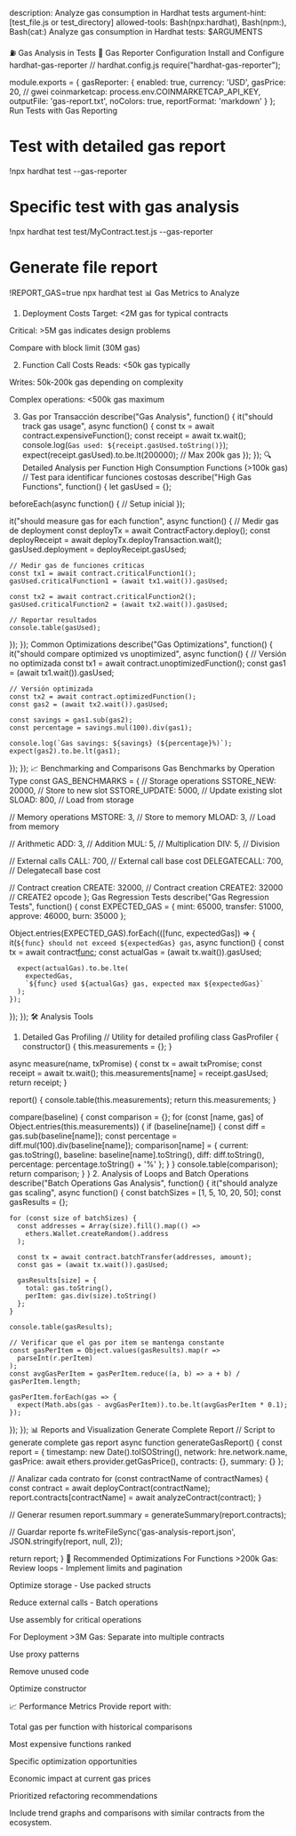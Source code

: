 description: Analyze gas consumption in Hardhat tests
argument-hint: [test_file.js or test_directory]
allowed-tools: Bash(npx:hardhat), Bash(npm:), Bash(cat:)
Analyze gas consumption in Hardhat tests: $ARGUMENTS

⛽ Gas Analysis in Tests
🎯 Gas Reporter Configuration
Install and Configure hardhat-gas-reporter
// hardhat.config.js
require("hardhat-gas-reporter");

module.exports = {
gasReporter: {
enabled: true,
currency: 'USD',
gasPrice: 20, // gwei
coinmarketcap: process.env.COINMARKETCAP_API_KEY,
outputFile: 'gas-report.txt',
noColors: true,
reportFormat: 'markdown'
}
};
Run Tests with Gas Reporting

# Test with detailed gas report

!npx hardhat test --gas-reporter

# Specific test with gas analysis

!npx hardhat test test/MyContract.test.js --gas-reporter

# Generate file report

!REPORT_GAS=true npx hardhat test
📊 Gas Metrics to Analyze

1. Deployment Costs
   Target: <2M gas for typical contracts

Critical: >5M gas indicates design problems

Compare with block limit (30M gas)

2. Function Call Costs
   Reads: <50k gas typically

Writes: 50k-200k gas depending on complexity

Complex operations: <500k gas maximum

3.  Gas por Transacción
    describe("Gas Analysis", function() {
    it("should track gas usage", async function() {
    const tx = await contract.expensiveFunction();
    const receipt = await tx.wait();
    console.log(`Gas used: ${receipt.gasUsed.toString()}`);
    expect(receipt.gasUsed).to.be.lt(200000); // Max 200k gas
    });
    });
    🔍 Detailed Analysis per Function
    High Consumption Functions (>100k gas)
    // Test para identificar funciones costosas
    describe("High Gas Functions", function() {
    let gasUsed = {};

beforeEach(async function() {
// Setup inicial
});

it("should measure gas for each function", async function() {
// Medir gas de deployment
const deployTx = await ContractFactory.deploy();
const deployReceipt = await deployTx.deployTransaction.wait();
gasUsed.deployment = deployReceipt.gasUsed;

    // Medir gas de funciones críticas
    const tx1 = await contract.criticalFunction1();
    gasUsed.criticalFunction1 = (await tx1.wait()).gasUsed;

    const tx2 = await contract.criticalFunction2();
    gasUsed.criticalFunction2 = (await tx2.wait()).gasUsed;

    // Reportar resultados
    console.table(gasUsed);

});
});
Common Optimizations
describe("Gas Optimizations", function() {
it("should compare optimized vs unoptimized", async function() {
// Versión no optimizada
const tx1 = await contract.unoptimizedFunction();
const gas1 = (await tx1.wait()).gasUsed;

    // Versión optimizada
    const tx2 = await contract.optimizedFunction();
    const gas2 = (await tx2.wait()).gasUsed;

    const savings = gas1.sub(gas2);
    const percentage = savings.mul(100).div(gas1);

    console.log(`Gas savings: ${savings} (${percentage}%)`);
    expect(gas2).to.be.lt(gas1);

});
});
📈 Benchmarking and Comparisons
Gas Benchmarks by Operation Type
const GAS_BENCHMARKS = {
// Storage operations
SSTORE_NEW: 20000, // Store to new slot
SSTORE_UPDATE: 5000, // Update existing slot
SLOAD: 800, // Load from storage

// Memory operations
MSTORE: 3, // Store to memory
MLOAD: 3, // Load from memory

// Arithmetic
ADD: 3, // Addition
MUL: 5, // Multiplication
DIV: 5, // Division

// External calls
CALL: 700, // External call base cost
DELEGATECALL: 700, // Delegatecall base cost

// Contract creation
CREATE: 32000, // Contract creation
CREATE2: 32000 // CREATE2 opcode
};
Gas Regression Tests
describe("Gas Regression Tests", function() {
const EXPECTED_GAS = {
mint: 65000,
transfer: 51000,
approve: 46000,
burn: 35000
};

Object.entries(EXPECTED_GAS).forEach(([func, expectedGas]) => {
it(`${func} should not exceed ${expectedGas} gas`, async function() {
const tx = await contract[func](...args);
const actualGas = (await tx.wait()).gasUsed;

      expect(actualGas).to.be.lte(
        expectedGas,
        `${func} used ${actualGas} gas, expected max ${expectedGas}`
      );
    });

});
});
🛠️ Analysis Tools

1. Detailed Gas Profiling
   // Utility for detailed profiling
   class GasProfiler {
   constructor() {
   this.measurements = {};
   }

async measure(name, txPromise) {
const tx = await txPromise;
const receipt = await tx.wait();
this.measurements[name] = receipt.gasUsed;
return receipt;
}

report() {
console.table(this.measurements);
return this.measurements;
}

compare(baseline) {
const comparison = {};
for (const [name, gas] of Object.entries(this.measurements)) {
if (baseline[name]) {
const diff = gas.sub(baseline[name]);
const percentage = diff.mul(100).div(baseline[name]);
comparison[name] = {
current: gas.toString(),
baseline: baseline[name].toString(),
diff: diff.toString(),
percentage: percentage.toString() + '%'
};
}
}
console.table(comparison);
return comparison;
}
} 2. Analysis of Loops and Batch Operations
describe("Batch Operations Gas Analysis", function() {
it("should analyze gas scaling", async function() {
const batchSizes = [1, 5, 10, 20, 50];
const gasResults = {};

    for (const size of batchSizes) {
      const addresses = Array(size).fill().map(() =>
        ethers.Wallet.createRandom().address
      );

      const tx = await contract.batchTransfer(addresses, amount);
      const gas = (await tx.wait()).gasUsed;

      gasResults[size] = {
        total: gas.toString(),
        perItem: gas.div(size).toString()
      };
    }

    console.table(gasResults);

    // Verificar que el gas por item se mantenga constante
    const gasPerItem = Object.values(gasResults).map(r =>
      parseInt(r.perItem)
    );
    const avgGasPerItem = gasPerItem.reduce((a, b) => a + b) / gasPerItem.length;

    gasPerItem.forEach(gas => {
      expect(Math.abs(gas - avgGasPerItem)).to.be.lt(avgGasPerItem * 0.1);
    });

});
});
📊 Reports and Visualization
Generate Complete Report
// Script to generate complete gas report
async function generateGasReport() {
const report = {
timestamp: new Date().toISOString(),
network: hre.network.name,
gasPrice: await ethers.provider.getGasPrice(),
contracts: {},
summary: {}
};

// Analizar cada contrato
for (const contractName of contractNames) {
const contract = await deployContract(contractName);
report.contracts[contractName] = await analyzeContract(contract);
}

// Generar resumen
report.summary = generateSummary(report.contracts);

// Guardar reporte
fs.writeFileSync('gas-analysis-report.json', JSON.stringify(report, null, 2));

return report;
}
🎯 Recommended Optimizations
For Functions >200k Gas:
Review loops - Implement limits and pagination

Optimize storage - Use packed structs

Reduce external calls - Batch operations

Use assembly for critical operations

For Deployment >3M Gas:
Separate into multiple contracts

Use proxy patterns

Remove unused code

Optimize constructor

📈 Performance Metrics
Provide report with:

Total gas per function with historical comparisons

Most expensive functions ranked

Specific optimization opportunities

Economic impact at current gas prices

Prioritized refactoring recommendations

Include trend graphs and comparisons with similar contracts from the ecosystem.
